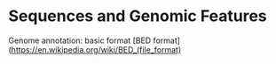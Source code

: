 # Sequences and Genomic Features

Genome annotation: basic format [BED format](https://en.wikipedia.org/wiki/BED_(file_format)

